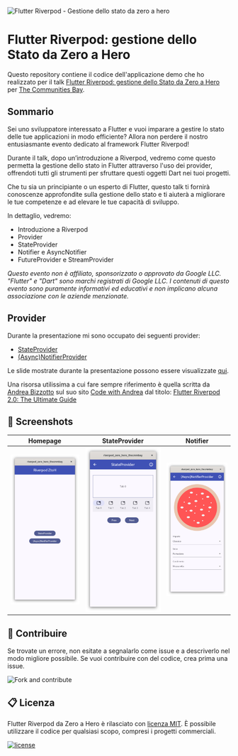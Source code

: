 ![Flutter Riverpod - Gestione dello stato da zero a hero](https://thecmmbay.com/cache/covers_event/media/covers/2024-09-16_flutter-riverpod-gestione-dello-stato-da-zero-a-hero_ko7mkrjyw_77425add.jpg.webp)

# Flutter Riverpod: gestione dello Stato da Zero a Hero

Questo repository contiene il codice dell'applicazione demo che ho realizzato per il talk [Flutter Riverpod: gestione dello Stato da Zero a Hero](https://thecmmbay.com/eventi/flutter-riverpod-gestione-dello-stato-da-zero-a-hero-ko7mkrjyw) per [The Communities Bay](https://thecmmbay.com/).

## Sommario

Sei uno sviluppatore interessato a Flutter e vuoi imparare a gestire lo stato delle tue applicazioni in modo efficiente? Allora non perdere il nostro entusiasmante evento dedicato al framework Flutter Riverpod!

Durante il talk, dopo un’introduzione a Riverpod, vedremo come questo permetta la gestione dello stato in Flutter attraverso l'uso dei provider, offrendoti tutti gli strumenti per sfruttare questi oggetti Dart nei tuoi progetti.

Che tu sia un principiante o un esperto di Flutter, questo talk ti fornirà conoscenze approfondite sulla gestione dello stato e ti aiuterà a migliorare le tue competenze e ad elevare le tue capacità di sviluppo.

In dettaglio, vedremo:

* Introduzione a Riverpod
* Provider
* StateProvider
* Notifier e AsyncNotifier
* FutureProvider e StreamProvider

*Questo evento non è affiliato, sponsorizzato o approvato da Google LLC. "Flutter" e "Dart" sono marchi registrati di Google LLC. I contenuti di questo evento sono puramente informativi ed educativi e non implicano alcuna associazione con le aziende menzionate.*

## Provider

Durante la presentazione mi sono occupato dei seguenti provider:

* [StateProvider](https://riverpod.dev/docs/providers/state_provider)
* [(Async)NotifierProvider](https://riverpod.dev/docs/providers/notifier_provider)

Le slide mostrate durante la presentazione possono essere visualizzate [qui](slides/RiverpodZeroToHero-TheCommBay.pdf).

Una risorsa utilissima a cui fare sempre riferimento è quella scritta da [Andrea Bizzotto](https://x.com/biz84) sul suo sito [Code with Andrea](https://codewithandrea.com/) dal titolo: [Flutter Riverpod 2.0: The Ultimate Guide](https://codewithandrea.com/articles/flutter-state-management-riverpod/)

## 📱 Screenshots

| Homepage | StateProvider | Notifier |
|-|-|-|
|![](screenshots/homepage.png)|![](screenshots/state_provider_page.png)|![](screenshots/notifier_page.png)|


## 💎 Contribuire

Se trovate un errore, non esitate a segnalarlo come issue e a descriverlo nel modo migliore possibile.
Se vuoi contribuire con del codice, crea prima una issue.

![Fork and contribute](https://img.shields.io/badge/Ask%20me-anything-1abc9c.svg)

## 📋 Licenza

Flutter Riverpod da Zero a Hero è rilasciato con [licenza MIT](LICENSE.md). È possibile utilizzare il codice per qualsiasi scopo, compresi i progetti commerciali.

[![license](https://img.shields.io/badge/License-MIT-yellow.svg)](https://opensource.org/licenses/MIT)
